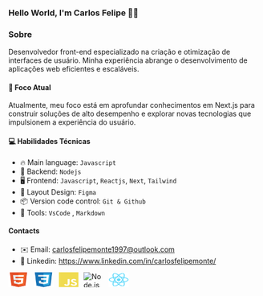 
### Hello World, I'm Carlos Felipe 🧑‍💻

### Sobre
Desenvolvedor front-end especializado na criação e otimização de interfaces de usuário. Minha experiência abrange o desenvolvimento de aplicações web eficientes e escaláveis. 

#### 🚀 Foco Atual
Atualmente, meu foco está em aprofundar conhecimentos em Next.js para construir soluções de alto desempenho e explorar novas tecnologias que impulsionem a experiência do usuário.

#### 💻 Habilidades Técnicas 
- 🔥 Main language: `Javascript`
- 📡 Backend: `Nodejs`
- 🖥️ Frontend: `Javascript`, `Reactjs`, `Next`, `Tailwind`
- 🎨 Layout Design: `Figma`
- 📦️ Version code control: `Git & Github`
- 🔨 Tools: `VsCode` , `Markdown`

#### Contacts
- ✉️ Email: carlosfelipemonte1997@outlook.com 
- 👤 Linkedin: https://www.linkedin.com/in/carlosfelipemonte/

<div style="display: flex; gap: 10px; flex-wrap: wrap;">
<img alt="HTML" height="30" width="40" src="https://raw.githubusercontent.com/devicons/devicon/master/icons/html5/html5-original.svg">
<img alt="CSS" height="30" width="40" src="https://raw.githubusercontent.com/devicons/devicon/master/icons/css3/css3-original.svg">
<img alt="JavaScript" height="30" width="40" src="https://raw.githubusercontent.com/devicons/devicon/master/icons/javascript/javascript-plain.svg">
<img alt="Node.js" height="30" width="40" src="https://www.vectorlogo.zone/logos/nodejs/nodejs-icon.svg">
<img alt="React" height="30" width="40" src="https://raw.githubusercontent.com/devicons/devicon/master/icons/react/react-original.svg">
</div>



  

